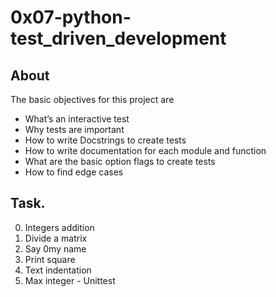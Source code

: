 # 0x07-python-test_driven_development

## About
The basic objectives for this project are
- What’s an interactive test
- Why tests are important
- How to write Docstrings to create tests
- How to write documentation for each module and function
- What are the basic option flags to create tests
- How to find edge cases

## Task.
0. Integers addition
1. Divide a matrix
2. Say 0my name
3. Print square
4. Text indentation
5. Max integer - Unittest
